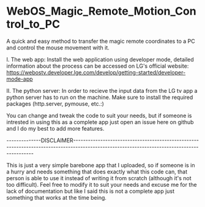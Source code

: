# WebOS_Magic_Remote_Motion_Control_to_PC
A quick and easy method to transfer the magic remote coordinates to a PC and control the mouse movement with it.

I. The web app:
Install the web application using developer mode, detailed information about the process can be accessed on LG's official website: https://webostv.developer.lge.com/develop/getting-started/developer-mode-app

II. The python server:
In order to recieve the input data from the LG tv app a python server has to run on the machine. Make sure to install the required packages (http.server, pymouse, etc.:)

You can change and tweak the code to suit your needs, but if someone is intrested in using this as a complete app just open an issue here on github and I do my best to add more features.

--------------DISCLAIMER--------------------------------------------------------------------------------------------------------------------------------------------

This is just a very simple barebone app that I uploaded, so if someone is in a hurry and needs something that does exactly what this code can, that person is able to use it instead of writing it from scratch (although it's not too difficult). Feel free to modify it to suit your needs and excuse me for the lack of documentation but like I said this is not a complete app just something that works at the time being.
